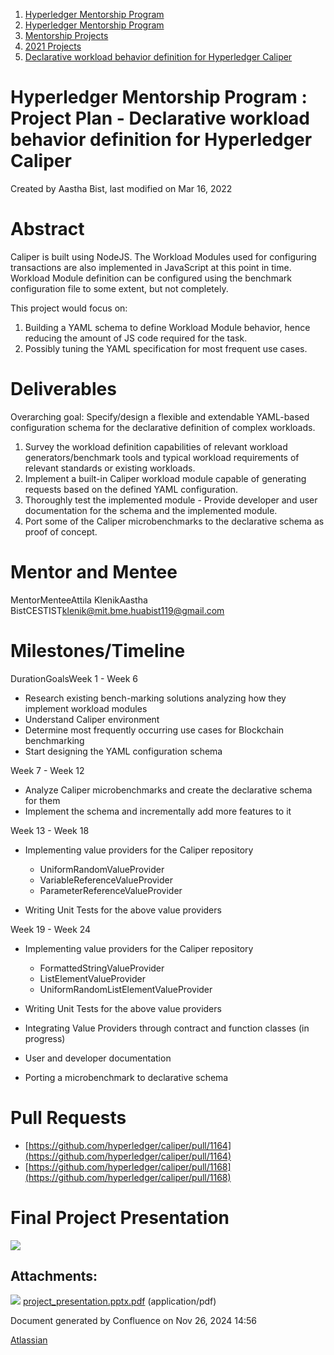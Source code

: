 1. [Hyperledger Mentorship Program](index.html)
2. [Hyperledger Mentorship Program](Hyperledger-Mentorship-Program_21954571.html)
3. [Mentorship Projects](Mentorship-Projects_21954604.html)
4. [2021 Projects](2021-Projects_21964295.html)
5. [Declarative workload behavior definition for Hyperledger Caliper](Declarative-workload-behavior-definition-for-Hyperledger-Caliper_21957045.html)

# Hyperledger Mentorship Program : Project Plan - Declarative workload behavior definition for Hyperledger Caliper

Created by Aastha Bist, last modified on Mar 16, 2022

# Abstract

Caliper is built using NodeJS. The Workload Modules used for configuring transactions are also implemented in JavaScript at this point in time. Workload Module definition can be configured using the benchmark configuration file to some extent, but not completely.

This project would focus on:

1. Building a YAML schema to define Workload Module behavior, hence reducing the amount of JS code required for the task.
2. Possibly tuning the YAML specification for most frequent use cases.

# Deliverables

Overarching goal: Specify/design a flexible and extendable YAML-based configuration schema for the declarative definition of complex workloads.

1. Survey the workload definition capabilities of relevant workload generators/benchmark tools and typical workload requirements of relevant standards or existing workloads.
2. Implement a built-in Caliper workload module capable of generating requests based on the defined YAML configuration.
3. Thoroughly test the implemented module - Provide developer and user documentation for the schema and the implemented module.
4. Port some of the Caliper microbenchmarks to the declarative schema as proof of concept.

# Mentor and Mentee

MentorMenteeAttila KlenikAastha BistCESTIST[klenik@mit.bme.hu](mailto:klenik@mit.bme.hu)[abist119@gmail.com](mailto:abist119@gmail.com)

# Milestones/Timeline

DurationGoalsWeek 1 - Week 6

- Research existing bench-marking solutions analyzing how they implement workload modules
- Understand Caliper environment
- Determine most frequently occurring use cases for Blockchain benchmarking
- Start designing the YAML configuration schema

Week 7 - Week 12

- Analyze Caliper microbenchmarks and create the declarative schema for them
- Implement the schema and incrementally add more features to it

Week 13 - Week 18

- Implementing value providers for the Caliper repository
  
  - UniformRandomValueProvider
  - VariableReferenceValueProvider
  - ParameterReferenceValueProvider
- Writing Unit Tests for the above value providers

Week 19 - Week 24

- Implementing value providers for the Caliper repository
  
  - FormattedStringValueProvider
  - ListElementValueProvider
  - UniformRandomListElementValueProvider
- Writing Unit Tests for the above value providers
- Integrating Value Providers through contract and function classes (in progress)
- User and developer documentation
- Porting a microbenchmark to declarative schema

# Pull Requests

- [https://github.com/hyperledger/caliper/pull/1164](https://github.com/hyperledger/caliper/pull/1164)
- [https://github.com/hyperledger/caliper/pull/1168](https://github.com/hyperledger/caliper/pull/1168)

# Final Project Presentation

[![](attachments/thumbnails/21957679/21966034)](attachments/21957679/21966034.pdf)

## Attachments:

![](images/icons/bullet_blue.gif) [project\_presentation.pptx.pdf](attachments/21957679/21966034.pdf) (application/pdf)

Document generated by Confluence on Nov 26, 2024 14:56

[Atlassian](http://www.atlassian.com/)
